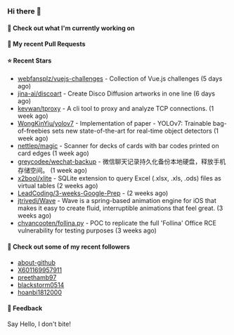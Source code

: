 ### Hi there 👋

#### 👷 Check out what I'm currently working on

#### 🔨 My recent Pull Requests


#### ⭐ Recent Stars

- [webfansplz/vuejs-challenges](https://github.com/webfansplz/vuejs-challenges) - Collection of Vue.js challenges (5 days ago)
- [jina-ai/discoart](https://github.com/jina-ai/discoart) - Create Disco Diffusion artworks in one line (6 days ago)
- [kevwan/tproxy](https://github.com/kevwan/tproxy) - A cli tool to proxy and analyze TCP connections. (1 week ago)
- [WongKinYiu/yolov7](https://github.com/WongKinYiu/yolov7) - Implementation of paper - YOLOv7: Trainable bag-of-freebies sets new state-of-the-art for real-time object detectors (1 week ago)
- [nettlep/magic](https://github.com/nettlep/magic) - Scanner for decks of cards with bar codes printed on card edges (1 week ago)
- [greycodee/wechat-backup](https://github.com/greycodee/wechat-backup) - 微信聊天记录持久化备份本地硬盘，释放手机存储空间。 (1 week ago)
- [x2bool/xlite](https://github.com/x2bool/xlite) - SQLite extension to query Excel (.xlsx, .xls, .ods) files as virtual tables (2 weeks ago)
- [LeadCoding/3-weeks-Google-Prep](https://github.com/LeadCoding/3-weeks-Google-Prep) -  (2 weeks ago)
- [jtrivedi/Wave](https://github.com/jtrivedi/Wave) - Wave is a spring-based animation engine for iOS that makes it easy to create fluid, interruptible animations that feel great. (3 weeks ago)
- [chvancooten/follina.py](https://github.com/chvancooten/follina.py) - POC to replicate the full &#39;Follina&#39; Office RCE vulnerability for testing purposes (3 weeks ago)

#### 👯 Check out some of my recent followers

- [about-github](https://github.com/about-github)
- [X601169957911](https://github.com/X601169957911)
- [preethamb97](https://github.com/preethamb97)
- [blackstorm0514](https://github.com/blackstorm0514)
- [hoanbi1812000](https://github.com/hoanbi1812000)

#### 💬 Feedback

Say Hello, I don't bite!